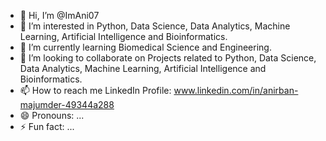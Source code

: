 - 👋 Hi, I’m @ImAni07
- 👀 I’m interested in Python, Data Science, Data Analytics, Machine Learning, Artificial Intelligence and Bioinformatics.
- 🌱 I’m currently learning Biomedical Science and Engineering.
- 💞️ I’m looking to collaborate on Projects related to Python, Data Science, Data Analytics, Machine Learning, Artificial Intelligence and Bioinformatics.
- 📫 How to reach me LinkedIn Profile: www.linkedin.com/in/anirban-majumder-49344a288
- 😄 Pronouns: ...
- ⚡ Fun fact: ...

<!---
ImAni07/ImAni07 is a ✨ special ✨ repository because its `README.md` (this file) appears on your GitHub profile.
You can click the Preview link to take a look at your changes.
--->
